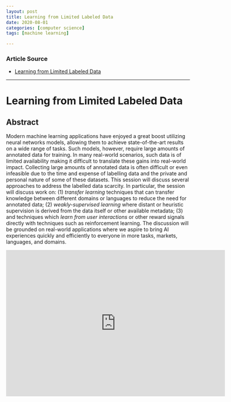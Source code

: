 ```yaml
---
layout: post
title: Learning from Limited Labeled Data
date: 2020-08-01
categories: [computer science]
tags: [machine learning]

---
```


### Article Source
* [Learning from Limited Labeled Data](https://www.youtube.com/watch?v=MD2fYFt5_5E)

----

# Learning from Limited Labeled Data

## Abstract
Modern machine learning applications have enjoyed a great boost utilizing neural networks models, allowing them to achieve state-of-the-art results on a wide range of tasks. Such models, however, require large amounts of annotated data for training. In many real-world scenarios, such data is of limited availability making it difficult to translate these gains into real-world impact. Collecting large amounts of annotated data is often difficult or even infeasible due to the time and expense of labelling data and the private and personal nature of some of these datasets. This session will discuss several approaches to address the labelled data scarcity. In particular, the session will discuss work on: (1) *transfer learning* techniques that can transfer knowledge between different domains or languages to reduce the need for annotated data; (2) *weakly-supervised learning* where distant or heuristic supervision is derived from the data itself or other available metadata; (3) and techniques which *learn from user interactions* or other reward signals directly with techniques such as reinforcement learning. The discussion will be grounded on real-world applications where we aspire to bring AI experiences quickly and efficiently to everyone in more tasks, markets, languages, and domains.


<iframe width="600" height="400" src="https://www.youtube.com/embed/MD2fYFt5_5E" frameborder="0" allow="accelerometer; autoplay; encrypted-media; gyroscope; picture-in-picture" allowfullscreen></iframe>
